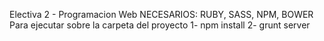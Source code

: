 Electiva 2 - Programacion Web
NECESARIOS: RUBY, SASS, NPM, BOWER
Para ejecutar sobre la carpeta del proyecto
1- npm install
2- grunt server
